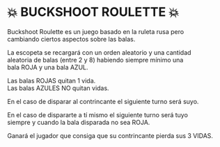 # 💥 BUCKSHOOT ROULETTE 💥
<p>Buckshoot Roulette es un juego basado en la ruleta rusa pero<br>cambiando ciertos aspectos sobre las balas.</p>
<p>La escopeta se recargará con un orden aleatorio y una cantidad<br>aleatoria de balas (entre 2 y 8) habiendo siempre mínimo una<br>bala ROJA y una bala AZUL.</p>
<p>Las balas ROJAS quitan 1 vida.<br>Las balas AZULES NO quitan vidas.</p>
<p>En el caso de disparar al contrincante el siguiente turno será suyo.</p>
<p>En el caso de dispararte a tí mismo el siguiente turno será tuyo<br>siempre y cuando la bala disparada no sea ROJA.</p>
<p>Ganará el jugador que consiga que su contrincante pierda sus 3 VIDAS.</p>
